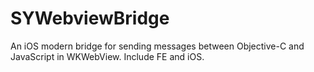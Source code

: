 # SYWebviewBridge
An iOS modern bridge for sending messages between Objective-C and JavaScript in WKWebView. Include FE and iOS.
